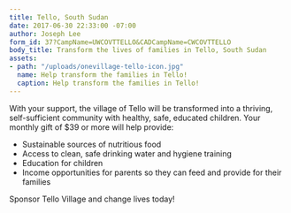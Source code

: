```yaml
---
title: Tello, South Sudan
date: 2017-06-30 22:33:00 -07:00
author: Joseph Lee
form_id: 37?CampName=UWCOVTTELLO&CADCampName=CWCOVTTELLO
body_title: Transform the lives of families in Tello, South Sudan
assets:
- path: "/uploads/onevillage-tello-icon.jpg"
  name: Help transform the families in Tello!
  caption: Help transform the families in Tello!
---
```


With your support, the village of Tello will be transformed into a thriving, self-sufficient community with healthy, safe, educated children. Your monthly gift of $39 or more will help provide:

* Sustainable sources of nutritious food
* Access to clean, safe drinking water and hygiene training
* Education for children
* Income opportunities for parents so they can feed and provide for their families

Sponsor Tello Village and change lives today!
